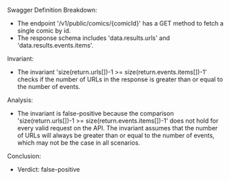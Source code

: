 Swagger Definition Breakdown:
- The endpoint '/v1/public/comics/{comicId}' has a GET method to fetch a single comic by id.
- The response schema includes 'data.results.urls' and 'data.results.events.items'.

Invariant:
- The invariant 'size(return.urls[])-1 >= size(return.events.items[])-1' checks if the number of URLs in the response is greater than or equal to the number of events.

Analysis:
- The invariant is false-positive because the comparison 'size(return.urls[])-1 >= size(return.events.items[])-1' does not hold for every valid request on the API. The invariant assumes that the number of URLs will always be greater than or equal to the number of events, which may not be the case in all scenarios.

Conclusion:
- Verdict: false-positive
